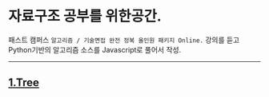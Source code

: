 # 자료구조 공부를 위한공간.

패스트 캠퍼스 `알고리즘 / 기술면접 완전 정복 올인원 패키지 Online.` 강의를 듣고 Python기반의 알고리즘 소스를 Javascript로 풀어서 작성.

---
## [1.Tree]()
